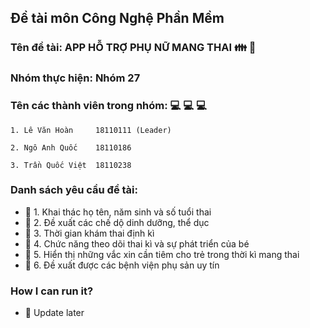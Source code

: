 ## Đề tài môn Công Nghệ Phần Mềm

### Tên đề tài: APP HỖ TRỢ PHỤ NỮ MANG THAI :family: :baby:

### Nhóm thực hiện: Nhóm 27

### Tên các thành viên trong nhóm: :computer: :computer: :computer:

```text
1. Lê Văn Hoàn     18110111 (Leader)

2. Ngô Anh Quốc    18110186
  
3. Trần Quốc Việt  18110238
```

### Danh sách yêu cầu đề tài:

- :rocket: 1. Khai thác họ tên, năm sinh và số tuổi thai
- :rocket: 2. Đề xuất các chế dộ dinh dưỡng, thể dục
- :rocket: 3. Thời gian khám thai định kì
- :rocket: 4. Chức năng theo dõi thai kì và sự phát triển của bé
- :rocket: 5. Hiển thị những vắc xin cần tiêm cho trẻ trong thời kì mang thai
- :rocket: 6. Đề xuất được các bệnh viện phụ sản uy tín

### How I can run it?

- :rocket: Update later
